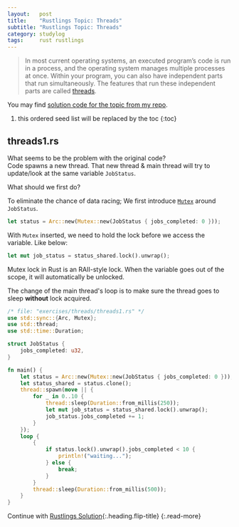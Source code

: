 ```yaml
---
layout:   post
title:    "Rustlings Topic: Threads"
subtitle: "Rustlings Topic: Threads"
category: studylog
tags:     rust rustlings
---
```


> In most current operating systems, an executed program’s code is run in a process, and the operating system manages
> multiple processes at once. Within your program, you can also have independent parts that run simultaneously.
> The features that run these independent parts are called [threads].

You may find [solution code for the topic from my repo].

[threads]: https://doc.rust-lang.org/book/ch16-01-threads.html
[solution code for the topic from my repo]: https://github.com/LazyRen/rustlings-solution/tree/main/exercises/threads

<!--more-->

1. this ordered seed list will be replaced by the toc
{:toc}

## threads1.rs

What seems to be the problem with the original code?<br>
Code spawns a new thread. That new thread & main thread will try to update/look at the same variable `JobStatus`.

What should we first do?

To eliminate the chance of data racing; We first introduce [`Mutex`] around `JobStatus`.

```rust
let status = Arc::new(Mutex::new(JobStatus { jobs_completed: 0 }));
```

With `Mutex` inserted, we need to hold the lock before we access the variable. Like below:

```rust
let mut job_status = status_shared.lock().unwrap();
```

Mutex lock in Rust is an RAII-style lock. When the variable goes out of the scope, it will automatically be unlocked.

The change of the main thread's loop is to make sure the thread goes to sleep **without** lock acquired.

```rust
/* file: "exercises/threads/threads1.rs" */
use std::sync::{Arc, Mutex};
use std::thread;
use std::time::Duration;

struct JobStatus {
    jobs_completed: u32,
}

fn main() {
    let status = Arc::new(Mutex::new(JobStatus { jobs_completed: 0 }));
    let status_shared = status.clone();
    thread::spawn(move || {
        for _ in 0..10 {
            thread::sleep(Duration::from_millis(250));
            let mut job_status = status_shared.lock().unwrap();
            job_status.jobs_completed += 1;
        }
    });
    loop {
        {
            if status.lock().unwrap().jobs_completed < 10 {
                println!("waiting...");
            } else {
                break;
            }
        }
        thread::sleep(Duration::from_millis(500));
    }
}
```

[`Mutex`]: https://doc.rust-lang.org/std/sync/struct.Mutex.html#method.lock

Continue with [Rustlings Solution](rustlings){:.heading.flip-title}
{:.read-more}
